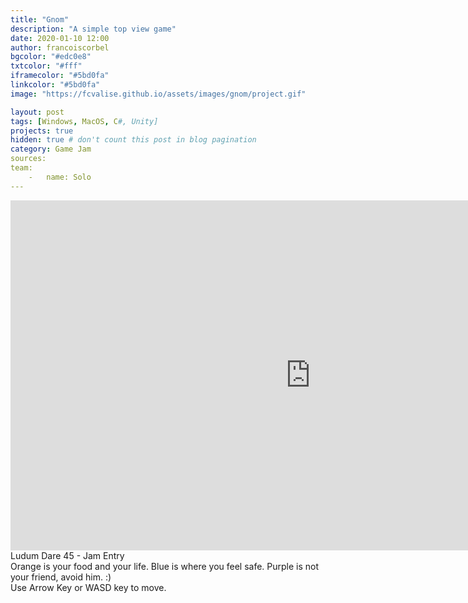 ```yaml
---
title: "Gnom"
description: "A simple top view game"
date: 2020-01-10 12:00
author: francoiscorbel
bgcolor: "#edc0e8"
txtcolor: "#fff"
iframecolor: "#5bd0fa"
linkcolor: "#5bd0fa"
image: "https://fcvalise.github.io/assets/images/gnom/project.gif"

layout: post
tags: [Windows, MacOS, C#, Unity]
projects: true
hidden: true # don't count this post in blog pagination
category: Game Jam
sources: 
team:
    -   name: Solo
---
```

<div class="general-margin full-width">
    <div style="">
        <iframe class="unity" style="width:960px;" src="https://itch.io/embed-upload/1702243?color=edc0e8" width="960" height="560" scrolling="no" frameborder="0"></iframe>
    </div>
</div>

<div class="text general-margin">
Ludum Dare 45 - Jam Entry
</div>
<div class="text general-margin">
Orange is your food and your life. Blue is where you feel safe. Purple is not your friend, avoid him. :)
</div>
<div class="text general-margin">
Use Arrow Key or WASD key to move.<br>
</div>
